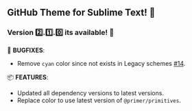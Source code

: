 ## GitHub Theme for Sublime Text! 🎁

### Version 2️⃣.1️⃣.0️⃣ its available! 🎉

🐛 **BUGFIXES**:

-   Remove `cyan` color since not exists in Legacy schemes [#14](https://github.com/mauroreisvieira/github-sublime-theme/issues/14).

📦 **FEATURES**:

-  Updated all dependency versions to latest versions.
-  Replace color to use latest version of `@primer/primitives`.
